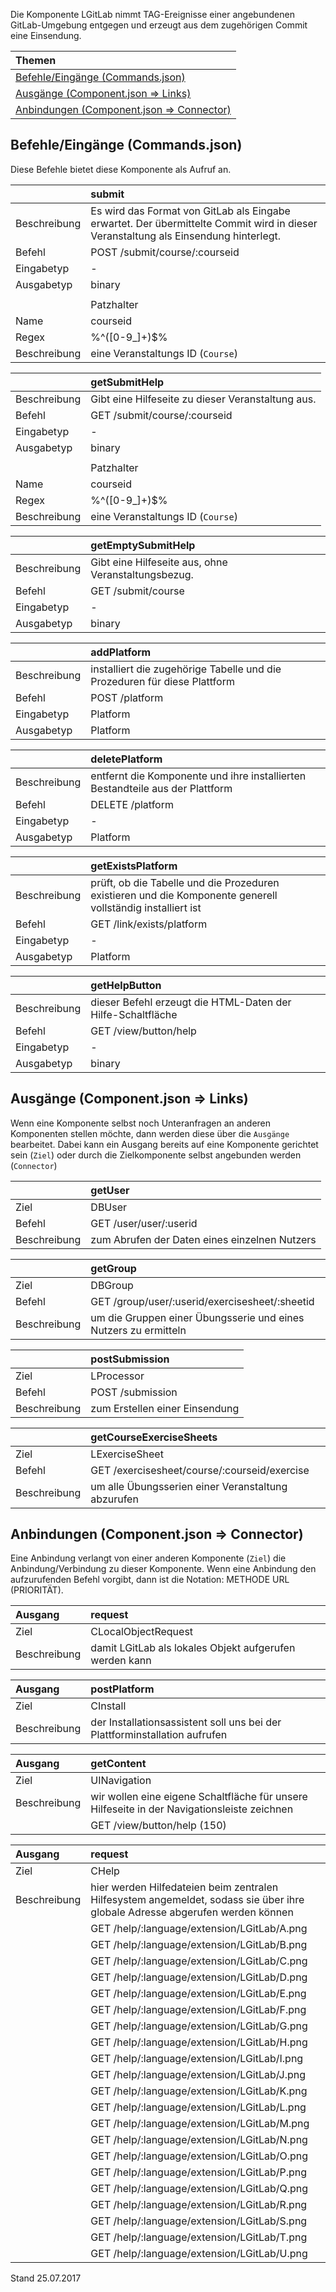 Die Komponente LGitLab nimmt TAG-Ereignisse einer angebundenen GitLab-Umgebung entgegen und erzeugt aus dem zugehörigen Commit eine Einsendung.

| Themen |
| :- |
| [Befehle/Eingänge (Commands.json)](#eingaenge) |
| [Ausgänge (Component.json => Links)](#ausgaenge) |
| [Anbindungen (Component.json => Connector)](#anbindungen) |

## <a name='eingaenge'></a>Befehle/Eingänge (Commands.json)
Diese Befehle bietet diese Komponente als Aufruf an.

||submit|
| :----------- |:----- |
|Beschreibung| Es wird das Format von GitLab als Eingabe erwartet. Der übermittelte Commit wird in dieser Veranstaltung als Einsendung hinterlegt.|
|Befehl| POST /submit/course/:courseid|
|Eingabetyp| -|
|Ausgabetyp| binary|
|||
||Patzhalter|
|Name|courseid|
|Regex|%^([0-9_]+)$%|
|Beschreibung|eine Veranstaltungs ID (`Course`)|

||getSubmitHelp|
| :----------- |:----- |
|Beschreibung| Gibt eine Hilfeseite zu dieser Veranstaltung aus.|
|Befehl| GET /submit/course/:courseid|
|Eingabetyp| -|
|Ausgabetyp| binary|
|||
||Patzhalter|
|Name|courseid|
|Regex|%^([0-9_]+)$%|
|Beschreibung|eine Veranstaltungs ID (`Course`)|

||getEmptySubmitHelp|
| :----------- |:----- |
|Beschreibung| Gibt eine Hilfeseite aus, ohne Veranstaltungsbezug.|
|Befehl| GET /submit/course|
|Eingabetyp| -|
|Ausgabetyp| binary|

||addPlatform|
| :----------- |:----- |
|Beschreibung| installiert die zugehörige Tabelle und die Prozeduren für diese Plattform|
|Befehl| POST /platform|
|Eingabetyp| Platform|
|Ausgabetyp| Platform|

||deletePlatform|
| :----------- |:----- |
|Beschreibung| entfernt die Komponente und ihre installierten Bestandteile aus der Plattform|
|Befehl| DELETE /platform|
|Eingabetyp| -|
|Ausgabetyp| Platform|

||getExistsPlatform|
| :----------- |:----- |
|Beschreibung| prüft, ob die Tabelle und die Prozeduren existieren und die Komponente generell vollständig installiert ist|
|Befehl| GET /link/exists/platform|
|Eingabetyp| -|
|Ausgabetyp| Platform|

||getHelpButton|
| :----------- |:----- |
|Beschreibung| dieser Befehl erzeugt die HTML-Daten der Hilfe-Schaltfläche|
|Befehl| GET /view/button/help|
|Eingabetyp| -|
|Ausgabetyp| binary|


## <a name='ausgaenge'></a>Ausgänge (Component.json => Links)
Wenn eine Komponente selbst noch Unteranfragen an anderen Komponenten stellen möchte, dann werden diese über die `Ausgänge` bearbeitet.
Dabei kann ein Ausgang bereits auf eine Komponente gerichtet sein (`Ziel`) oder durch die Zielkomponente selbst angebunden werden (`Connector`)

||getUser|
| :----------- |:----- |
|Ziel| DBUser|
|Befehl| GET /user/user/:userid|
|Beschreibung| zum Abrufen der Daten eines einzelnen Nutzers|

||getGroup|
| :----------- |:----- |
|Ziel| DBGroup|
|Befehl| GET /group/user/:userid/exercisesheet/:sheetid|
|Beschreibung| um die Gruppen einer Übungsserie und eines Nutzers zu ermitteln|

||postSubmission|
| :----------- |:----- |
|Ziel| LProcessor|
|Befehl| POST /submission|
|Beschreibung| zum Erstellen einer Einsendung|

||getCourseExerciseSheets|
| :----------- |:----- |
|Ziel| LExerciseSheet|
|Befehl| GET /exercisesheet/course/:courseid/exercise|
|Beschreibung| um alle Übungsserien einer Veranstaltung abzurufen|


## <a name='anbindungen'></a>Anbindungen (Component.json => Connector)
Eine Anbindung verlangt von einer anderen Komponente (`Ziel`) die Anbindung/Verbindung zu dieser Komponente.
Wenn eine Anbindung den aufzurufenden Befehl vorgibt, dann ist die Notation: METHODE URL (PRIORITÄT).

|Ausgang|request|
| :----------- |:----- |
|Ziel| CLocalObjectRequest|
|Beschreibung| damit LGitLab als lokales Objekt aufgerufen werden kann|

|Ausgang|postPlatform|
| :----------- |:----- |
|Ziel| CInstall|
|Beschreibung| der Installationsassistent soll uns bei der Plattforminstallation aufrufen|

|Ausgang|getContent|
| :----------- |:----- |
|Ziel| UINavigation|
|Beschreibung| wir wollen eine eigene Schaltfläche für unsere Hilfeseite in der Navigationsleiste zeichnen|
|| GET /view/button/help (150)|

|Ausgang|request|
| :----------- |:----- |
|Ziel| CHelp|
|Beschreibung| hier werden Hilfedateien beim zentralen Hilfesystem angemeldet, sodass sie über ihre globale Adresse abgerufen werden können|
|| GET /help/:language/extension/LGitLab/A.png|
|| GET /help/:language/extension/LGitLab/B.png|
|| GET /help/:language/extension/LGitLab/C.png|
|| GET /help/:language/extension/LGitLab/D.png|
|| GET /help/:language/extension/LGitLab/E.png|
|| GET /help/:language/extension/LGitLab/F.png|
|| GET /help/:language/extension/LGitLab/G.png|
|| GET /help/:language/extension/LGitLab/H.png|
|| GET /help/:language/extension/LGitLab/I.png|
|| GET /help/:language/extension/LGitLab/J.png|
|| GET /help/:language/extension/LGitLab/K.png|
|| GET /help/:language/extension/LGitLab/L.png|
|| GET /help/:language/extension/LGitLab/M.png|
|| GET /help/:language/extension/LGitLab/N.png|
|| GET /help/:language/extension/LGitLab/O.png|
|| GET /help/:language/extension/LGitLab/P.png|
|| GET /help/:language/extension/LGitLab/Q.png|
|| GET /help/:language/extension/LGitLab/R.png|
|| GET /help/:language/extension/LGitLab/S.png|
|| GET /help/:language/extension/LGitLab/T.png|
|| GET /help/:language/extension/LGitLab/U.png|


Stand 25.07.2017
